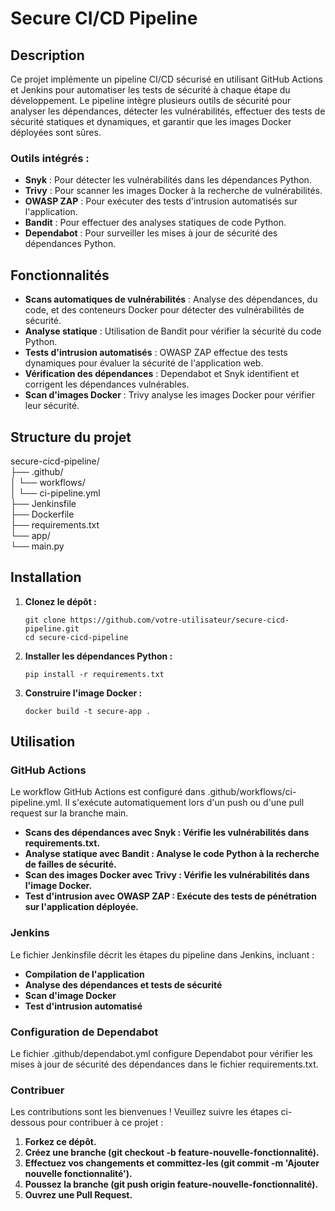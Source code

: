 # Secure CI/CD Pipeline

## Description

Ce projet implémente un pipeline CI/CD sécurisé en utilisant GitHub Actions et Jenkins pour automatiser les tests de sécurité à chaque étape du développement. Le pipeline intègre plusieurs outils de sécurité pour analyser les dépendances, détecter les vulnérabilités, effectuer des tests de sécurité statiques et dynamiques, et garantir que les images Docker déployées sont sûres.

### Outils intégrés :
- **Snyk** : Pour détecter les vulnérabilités dans les dépendances Python.
- **Trivy** : Pour scanner les images Docker à la recherche de vulnérabilités.
- **OWASP ZAP** : Pour exécuter des tests d'intrusion automatisés sur l'application.
- **Bandit** : Pour effectuer des analyses statiques de code Python.
- **Dependabot** : Pour surveiller les mises à jour de sécurité des dépendances Python.

## Fonctionnalités

- **Scans automatiques de vulnérabilités** : Analyse des dépendances, du code, et des conteneurs Docker pour détecter des vulnérabilités de sécurité.
- **Analyse statique** : Utilisation de Bandit pour vérifier la sécurité du code Python.
- **Tests d'intrusion automatisés** : OWASP ZAP effectue des tests dynamiques pour évaluer la sécurité de l'application web.
- **Vérification des dépendances** : Dependabot et Snyk identifient et corrigent les dépendances vulnérables.
- **Scan d'images Docker** : Trivy analyse les images Docker pour vérifier leur sécurité.

## Structure du projet

secure-cicd-pipeline/  
├── .github/  
│   └── workflows/  
│       └── ci-pipeline.yml  
├── Jenkinsfile  
├── Dockerfile  
├── requirements.txt  
└── app/  
    └── main.py  

## Installation

1. **Clonez le dépôt :**

   ```
   git clone https://github.com/votre-utilisateur/secure-cicd-pipeline.git
   cd secure-cicd-pipeline
   ```

2. **Installer les dépendances Python :**

   ```
   pip install -r requirements.txt
   ```

3. **Construire l'image Docker :**

   ```
   docker build -t secure-app .
   ```
   
## Utilisation

### GitHub Actions

Le workflow GitHub Actions est configuré dans .github/workflows/ci-pipeline.yml. Il s'exécute automatiquement lors d'un push ou d'une pull request sur la branche main.

- **Scans des dépendances avec Snyk : Vérifie les vulnérabilités dans requirements.txt.**
- **Analyse statique avec Bandit : Analyse le code Python à la recherche de failles de sécurité.**
- **Scan des images Docker avec Trivy : Vérifie les vulnérabilités dans l'image Docker.**
- **Test d'intrusion avec OWASP ZAP : Exécute des tests de pénétration sur l'application déployée.**

### Jenkins

Le fichier Jenkinsfile décrit les étapes du pipeline dans Jenkins, incluant :

- **Compilation de l'application**
- **Analyse des dépendances et tests de sécurité**
- **Scan d'image Docker**
- **Test d'intrusion automatisé**

### Configuration de Dependabot

Le fichier .github/dependabot.yml configure Dependabot pour vérifier les mises à jour de sécurité des dépendances dans le fichier requirements.txt.

### Contribuer

Les contributions sont les bienvenues ! Veuillez suivre les étapes ci-dessous pour contribuer à ce projet :

1. **Forkez ce dépôt.**
2. **Créez une branche (git checkout -b feature-nouvelle-fonctionnalité).**
3. **Effectuez vos changements et committez-les (git commit -m 'Ajouter nouvelle fonctionnalité').**
4. **Poussez la branche (git push origin feature-nouvelle-fonctionnalité).**
5. **Ouvrez une Pull Request.**
